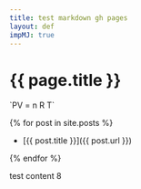 ```yaml
---
title: test markdown gh pages
layout: def
impMJ: true
---
```



<h1>{{ page.title }}</h1>

<div id="test">
</div>

<div>
  `PV = n R T` 
</div>

{% for post in site.posts %}

- [{{ post.title }}]({{ post.url }})

{% endfor %}

test content 8
